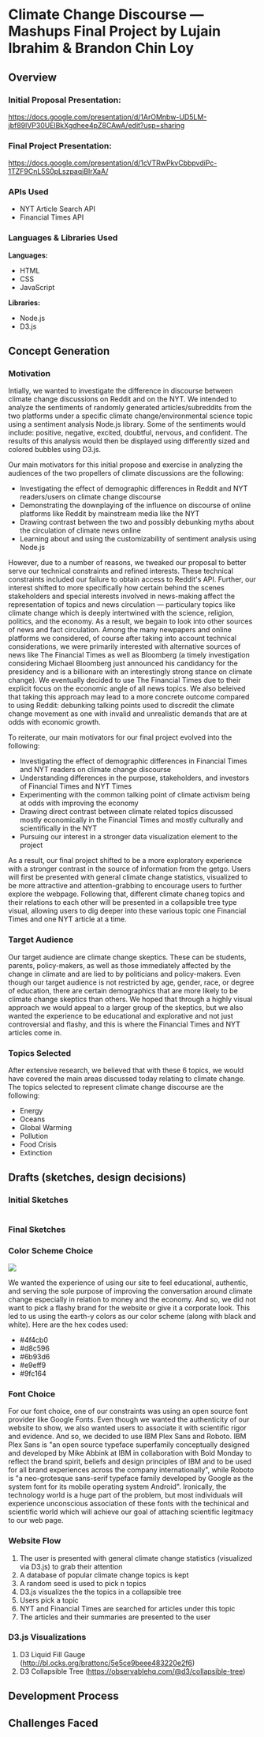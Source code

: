 # Climate Change Discourse — Mashups Final Project by Lujain Ibrahim & Brandon Chin Loy
## Overview
### Initial Proposal Presentation:  
https://docs.google.com/presentation/d/1ArOMnbw-UD5LM-jbf89lVP30UElBkXgdhee4pZ8CAwA/edit?usp=sharing
### Final Project Presentation:  
https://docs.google.com/presentation/d/1cVTRwPkvCbbpvdiPc-1TZF9CnL5S0pLszpaqjBIrXaA/

### APIs Used
* NYT Article Search API
* Financial Times API

### Languages & Libraries Used

<b>Languages:</b> 
* HTML
* CSS
* JavaScript


<b>Libraries:</b>
* Node.js
* D3.js

## Concept Generation
### Motivation 
Intially, we wanted to investigate the difference in discourse between climate change discussions on Reddit and on the NYT. We intended to analyze the sentiments of randomly generated articles/subreddits from the two platforms under a specific climate change/environmental science topic using a sentiment analysis Node.js library. Some of the sentiments would include: positive, negative, excited, doubtful, nervous, and confident. The results of this analysis would then be displayed using differently sized and colored bubbles using D3.js.

Our main motivators for this initial propose and exercise in analyzing the audiences of the two propellers of climate discussions are the following: 
* Investigating the effect of demographic differences in Reddit and NYT readers/users on climate change discourse 
* Demonstrating the downplaying  of the influence on discourse of online platforms like Reddit by mainstream media like the NYT 
* Drawing contrast between the two and possibly debunking myths about the circulation of climate news online
* Learning about and using the customizability of sentiment analysis using Node.js

However, due to a number of reasons, we tweaked our proposal to better serve our technical constraints and refined interests. These technical constraints included our failure to obtain access to Reddit's API. Further, our interest shifted to more specifically how certain behind the scenes stakeholders and special interests involved in news-making affect the representation of topics and news circulation — particulary topics like climate change which is deeply intertwined with the science, religion, politics, and the economy. As a result, we begain to look into other sources of news and fact circulation. Among the many newpapers and online platforms we considered, of course after taking into account technical considerations, we were primarily interested with alternative sources of news like The Financial Times as well as Bloomberg (a timely investigation considering Michael Bloomberg just announced his candidancy for the presidency and is a billionare with an interestingly strong stance on climate change). We eventually decided to use The Financial Times due to their explicit focus on the economic angle of all news topics. We also beleived that taking this approach may lead to a more concrete outcome compared to using Reddit: debunking talking points used to discredit the climate change movement as one with invalid and unrealistic demands that are at odds with economic growth.

To reiterate, our main motivators for our final project evolved into the following: 
* Investigating the effect of demographic differences in Financial Times and NYT readers on climate change discourse 
* Understanding differences in the purpose, stakeholders, and investors of Financial Times and NYT Times
* Experimenting with the common talking point of climate activism being at odds with improving the economy
* Drawing direct contrast between climate related topics discussed mostly economically in the Financial Times and mostly culturally and scientifically in the NYT 
* Pursuing our interest in a stronger data visualization element to the project

As a result, our final project shifted to be a more exploratory experience with a stronger contrast in the source of information from the getgo. Users will first be presented with general climate change statistics, visualized to be more attractive and attention-grabbing to encourage users to further explore the webpage. Following that, different climate chaneg topics and their relations to each other will be presented in a collapsible tree type visual, allowing users to dig deeper into these various topic one Financial Times and one NYT article at a time.

### Target Audience
Our target audience are climate change skeptics. These can be students, parents, policy-makers, as well as those immediately affected by the change in climate and are lied to by politicians and policy-makers. Even though our target audience is not restricted by age, gender, race, or degree of education, there are certain demographics that are more likely to be climate change skeptics than others. We hoped that through a highly visual approach we would appeal to a larger group of the skeptics, but we also wanted the experience to be educational and explorative and not just controversial and flashy, and this is where the Financial Times and NYT articles come in. 

### Topics Selected
After extensive research, we believed that with these 6 topics, we would have covered the main areas discussed today relating to climate change. The topics selected to represent climate change discourse are the following: 
* Energy 
* Oceans
* Global Warming
* Pollution 
* Food Crisis
* Extinction 
## Drafts (sketches, design decisions)
### Initial Sketches 
![]()
### Final Sketches
### Color Scheme Choice
![](https://www.color-hex.com/palettes/7174.png)

We wanted the experience of using our site to feel educational, authentic, and serving the sole purpose of improving the conversation around climate change especially in relation to money and the economy. And so, we did not want to pick a flashy brand for the website or give it a corporate look. This led to us using the earth-y colors as our color scheme (along with black and white). Here are the hex codes used: 
* #4f4cb0                                             
* #d8c596
* #6b93d6
* #e9eff9
* #9fc164 

### Font Choice
For our font choice, one of our constraints was using an open source font provider like Google Fonts. Even though we wanted the authenticity of our website to show, we also wanted users to associate it with scientific rigor and evidence. And so, we decided to use IBM Plex Sans and Roboto. IBM Plex Sans is "an open source typeface superfamily conceptually designed and developed by Mike Abbink at IBM in collaboration with Bold Monday to reflect the brand spirit, beliefs and design principles of IBM and to be used for all brand experiences across the company internationally", while Roboto is "a neo-grotesque sans-serif typeface family developed by Google as the system font for its mobile operating system Android". Ironically, the technology world is a huge part of the problem, but most individuals will experience unconscious association of these fonts with the techinical and scientific world which will achieve our goal of attaching scientific legitmacy to our web page.

### Website Flow 
1. The user is presented with general climate change statistics (visualized via D3.js) to grab their attention
2. A database of popular climate change topics is kept 
3. A random seed is used to pick n topics
4. D3.js visualizes the the topics in a collapsible tree
5. Users pick a topic
6. NYT and Financial Times are searched for articles under this topic
7. The articles and their summaries are presented to the user


### D3.js Visualizations
1. D3 Liquid Fill Gauge (http://bl.ocks.org/brattonc/5e5ce9beee483220e2f6)
2. D3 Collapsible Tree (https://observablehq.com/@d3/collapsible-tree)


## Development Process

## Challenges Faced
